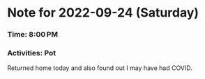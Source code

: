 # Note for 2022-09-24 (Saturday)
### Time: 8:00 PM
### Activities: Pot

Returned home today and also found out I may have had COVID.
